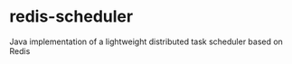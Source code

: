 redis-scheduler
===============

Java implementation of a lightweight distributed task scheduler based on Redis
